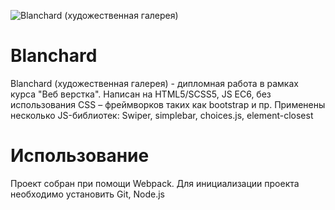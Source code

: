 ![Blanchard (художественная галерея)](https://i.postimg.cc/XYHnzX8T/2022-01-17-18-06-48.png)

# Blanchard
Blanchard (художественная галерея) - дипломная работа в рамках курса "Веб верстка". Написан на HTML5/SCSS5, JS EC6, без использования CSS – фреймворков таких как bootstrap и пр. Применены несколько JS-библиотек: Swiper, simplebar, choices.js, element-closest

# Использование

Проект собран при помощи Webpack. Для инициализации проекта необходимо установить Git, Node.js


